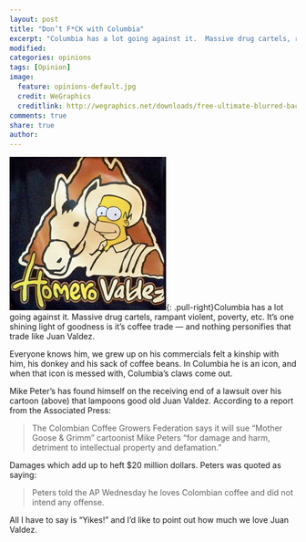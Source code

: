 ```yaml
---
layout: post
title: "Don’t F*CK with Columbia"
excerpt: "Columbia has a lot going against it.  Massive drug cartels, rampant violent, poverty, etc.   It’s one shining light of goodness is it’s coffee trade — and nothing personifies that trade like Juan Valdez."
modified: 
categories: opinions
tags: [Opinion]
image:
  feature: opinions-default.jpg
  credit: WeGraphics
  creditlink: http://wegraphics.net/downloads/free-ultimate-blurred-background-pack/
comments: true
share: true
author: 
---
```

![Homer Valdez](/images/homer-valdez.png){: .pull-right}Columbia has a lot going against it.  Massive drug cartels, rampant violent, poverty, etc.   It’s one shining light of goodness is it’s coffee trade — and nothing personifies that trade like Juan Valdez.

Everyone knows him, we grew up on his commercials felt a kinship with him, his donkey and his sack of coffee beans.  In Columbia he is an icon, and when that icon is messed with, Columbia’s claws come out.

Mike Peter’s has found himself on the receiving end of a lawsuit over his cartoon (above) that lampoons good old Juan Valdez.  According to a report from the Associated Press:

> The Colombian Coffee Growers Federation says it will sue “Mother Goose & Grimm” cartoonist Mike Peters “for damage and harm, detriment to intellectual property and defamation.”

Damages which add up to heft $20 million dollars.  Peters was quoted as saying:

> Peters told the AP Wednesday he loves Colombian coffee and did not intend any offense.

All I have to say is “Yikes!”  and I’d like to point out how much we love Juan Valdez. 